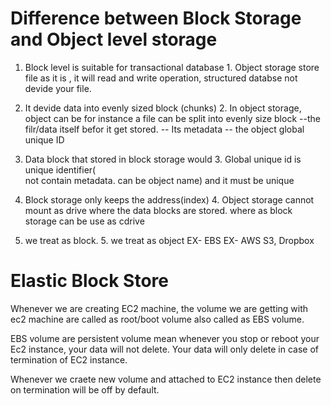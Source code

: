 # Difference between Block Storage and Object level storage
1. Block level is suitable for transactional database     1. Object storage store file as it is , it will
read and write operation, structured databse                 not devide your file.

2. It devide data into evenly sized block (chunks)        2. In object storage, object can be
for instance a file can be split into evenly size block      --the filr/data itself
befor it get stored.                                         -- Its metadata
                                                             -- the object global unique ID

3. Data block that stored in block storage would          3. Global unique id is unique identifier(          
not contain metadata.                                                           can be object name) and it must be unique                 
4. Block storage only keeps the address(index)            4. Object storage cannot mount as drive
where the data blocks are stored.                             where as block storage can be use as cdrive

5. we treat as block.                                     5. we treat as object
EX- EBS                                                      EX- AWS S3, Dropbox

# Elastic Block Store
Whenever we are creating EC2 machine, the volume we are getting with ec2 machine are called as root/boot volume also called as EBS volume.

EBS volume are persistent volume mean whenever you stop or reboot your Ec2 instance, your data will not delete. Your data will only delete in case of termination of EC2 instance.

Whenever we craete new volume and attached to EC2 instance then delete on termination will be off by default.

